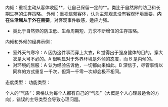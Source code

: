 内倾：重视主动从客体收回**，让自己保留一定的**。类比于自然界的防卫和长期生存的生存策略。
外倾：重视信赖客体，认为主观观念没有客观环境重要，**内在生活屈从于外在需要**。对客观事件敏感，适应力强。
* 类比于自然界的防卫低、生命周期短、力求不断增值的生存策略。

内倾和外倾的经典示例：
* 室外天气寒冷：A 因为这件事而穿上大衣，B 觉得出于强身健体的目的，穿大衣是大可不必的。A 很明显对于外界环境是外倾的态度，而 B 是内倾的。
* 对环境的屈服：A 认为经验告诉他，一切都向来如此。B 深信于，尽管事情以同样的方式重复一千次，但第一千零一次却会极不相同。

态度类型：
功能类型：

个人的“气质”：荣格认为每个人都有自己的“气质”（大概是个人心理最适合的方向），错误的主导类型会导致心理问题。